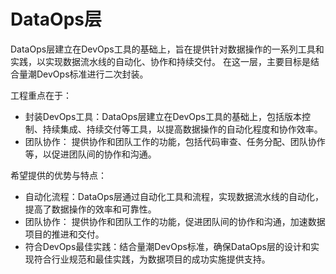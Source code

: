 # DataOps层

DataOps层建立在DevOps工具的基础上，旨在提供针对数据操作的一系列工具和实践，以实现数据流水线的自动化、协作和持续交付。
在这一层，主要目标是结合量潮DevOps标准进行二次封装。

工程重点在于：

- 封装DevOps工具：DataOps层建立在DevOps工具的基础上，包括版本控制、持续集成、持续交付等工具，以提高数据操作的自动化程度和协作效率。
- 团队协作： 提供协作和团队工作的功能，包括代码审查、任务分配、团队协作等，以促进团队间的协作和沟通。

希望提供的优势与特点：

- 自动化流程：DataOps层通过自动化工具和流程，实现数据流水线的自动化，提高了数据操作的效率和可靠性。
- 团队协作： 提供协作和团队工作的功能，促进团队间的协作和沟通，加速数据项目的推进和交付。
- 符合DevOps最佳实践：结合量潮DevOps标准，确保DataOps层的设计和实现符合行业规范和最佳实践，为数据项目的成功实施提供支持。
